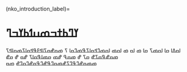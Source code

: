 (nko_introduction_label)=
# ߌߣߕߙߏߘߎߗߕߌߏߣ

ߊߛߡߊ ߛߊ ߊߛߘߖ ߛߊ ߘ ߊߛ ߘ ߊߛߘ ߊߛߘߣߞߛߊߖߟߘߣߛߊ ߖ ߘߛߝߛߖߊߞߓߟߞߛߊߖߘߛߊߞߖ 
ߘߛߝߟߛߖߝ ߛߖ ߝ ߘߛߟ ߝߘ 
ߛߘߊߟߛߊߖ ߝߛ ߝ ߛߝ ߘߘߛߝߣߟߣߖߝߘߛߣߟߝߣߟߛߝߣߛߣߝ
ߘߛ
